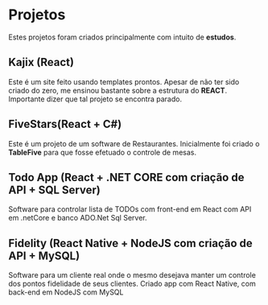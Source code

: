
# Projetos

Estes projetos foram criados principalmente com intuito de **estudos**. 

## Kajix (React)

Este é um site feito usando templates prontos. Apesar de não ter sido criado do zero, me ensinou bastante sobre a estrutura do **REACT**. Importante dizer que tal projeto se encontra parado. 

## FiveStars(React + C#)

Este é um projeto de um software de Restaurantes. Inicialmente foi criado o **TableFive** para que fosse efetuado o controle de mesas. 

## Todo App (React + .NET CORE com criação de API + SQL Server)

Software para controlar lista de TODOs com front-end em React com API em .netCore e banco ADO.Net Sql Server. 

## Fidelity (React Native + NodeJS com criação de API + MySQL)

Software para um cliente real onde o mesmo desejava manter um controle dos pontos fidelidade de seus clientes. Criado app com React Native, com back-end em NodeJS com MySQL
